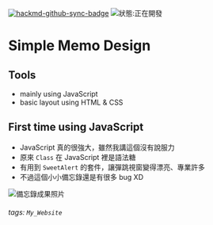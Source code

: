 [![hackmd-github-sync-badge](https://hackmd.io/ldg6E2y7QGuEEgeVYSjIxw/badge)](https://hackmd.io/ldg6E2y7QGuEEgeVYSjIxw)
![狀態:正在開發](https://img.shields.io/badge/status-developing-orange)
# Simple Memo Design


## Tools
* mainly using JavaScript
* basic layout using HTML & CSS

## First time using JavaScript
* JavaScript 真的很強大，雖然我講這個沒有說服力
* 原來 `Class` 在 JavaScript 裡是語法糖
* 有用到 `SweetAlert` 的套件，讓彈跳視窗變得漂亮、專業許多
* 不過這個小小備忘錄還是有很多 bug XD

![備忘錄成果照片](https://i.imgur.com/5RV3BOD.png)

###### tags: `My_Website`

